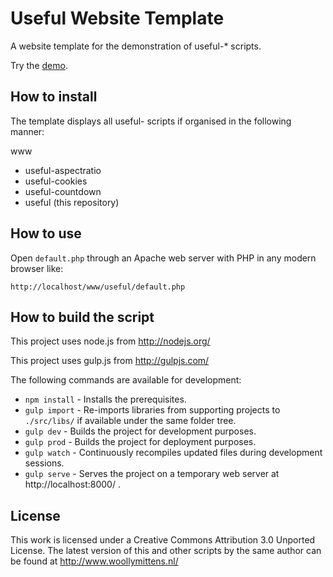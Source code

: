 # Useful Website Template

A website template for the demonstration of useful-* scripts.

Try the <a href="http://www.woollymittens.nl/">demo</a>.

## How to install

The template displays all useful- scripts if organised in the following manner:

www
- useful-aspectratio
- useful-cookies
- useful-countdown
- useful (this repository)

## How to use

Open `default.php` through an Apache web server with PHP in any modern browser like:

	http://localhost/www/useful/default.php

## How to build the script

This project uses node.js from http://nodejs.org/

This project uses gulp.js from http://gulpjs.com/

The following commands are available for development:
+ `npm install` - Installs the prerequisites.
+ `gulp import` - Re-imports libraries from supporting projects to `./src/libs/` if available under the same folder tree.
+ `gulp dev` - Builds the project for development purposes.
+ `gulp prod` - Builds the project for deployment purposes.
+ `gulp watch` - Continuously recompiles updated files during development sessions.
+ `gulp serve` - Serves the project on a temporary web server at http://localhost:8000/ .

## License

This work is licensed under a Creative Commons Attribution 3.0 Unported License. The latest version of this and other scripts by the same author can be found at http://www.woollymittens.nl/
